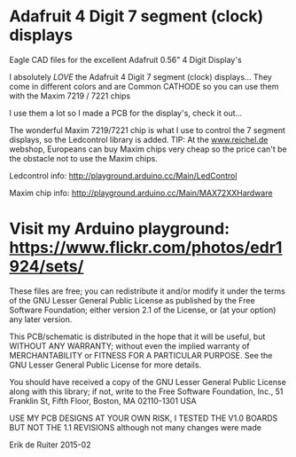 # Adafruit 4 Digit 7 segment (clock) displays
Eagle CAD files for the excellent Adafruit 0.56" 4 Digit Display's

I absolutely *LOVE* the Adafruit 4 Digit 7 segment (clock) displays...
They come in different colors and are Common CATHODE so you can use them with the Maxim 7219 / 7221 chips

I use them a lot so I made a PCB for the display's, check it out...


The wonderful Maxim 7219/7221 chip is what I use to control the 7 segment displays, so the Ledcontrol library is added. TIP: At the www.reichel.de webshop, Europeans can buy Maxim chips very cheap so the price can't be the obstacle not to use the Maxim chips.


Ledcontrol info: http://playground.arduino.cc/Main/LedControl

Maxim chip info: http://playground.arduino.cc/Main/MAX72XXHardware

Visit my Arduino playground: https://www.flickr.com/photos/edr1924/sets/
============================================================================================================

These files are free; you can redistribute it and/or modify it under the terms of the GNU Lesser General Public License as published by the Free Software Foundation; either version 2.1 of the License, or (at your option) any later version.

This PCB/schematic is distributed in the hope that it will be useful, but WITHOUT ANY WARRANTY; without even the implied warranty of MERCHANTABILITY or FITNESS FOR A PARTICULAR PURPOSE. See the GNU Lesser General Public License for more details.

You should have received a copy of the GNU Lesser General Public License along with this library; if not, write to the Free Software Foundation, Inc., 51 Franklin St, Fifth Floor, Boston, MA 02110-1301 USA

USE MY PCB DESIGNS AT YOUR OWN RISK, 
I TESTED THE V1.0 BOARDS BUT NOT THE 1.1 REVISIONS although not many changes were made

Erik de Ruiter 2015-02
